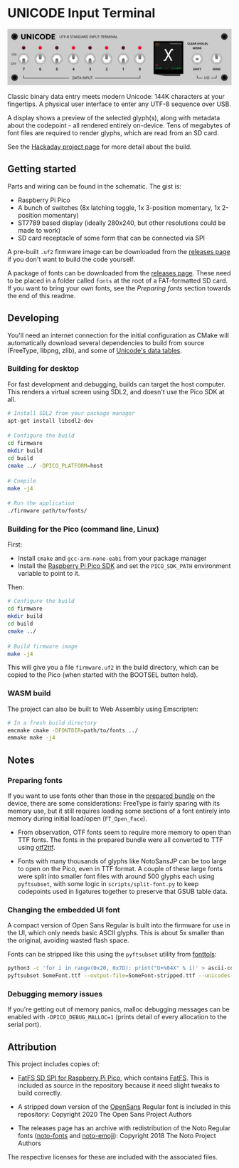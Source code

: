 # UNICODE Input Terminal

![Front panel illustration](drawings/front-panel-design-rendered.png)

Classic binary data entry meets modern Unicode: 144K characters at your
fingertips. A physical user interface to enter any UTF-8 sequence over USB.

A display shows a preview of the selected glyph(s), along with metadata about
the codepoint - all rendered entirely on-device. Tens of megabytes of font
files are required to render glyphs, which are read from an SD card.

See the [Hackaday project page](https://hackaday.io/project/192644-unicode-binary-input-terminal) for more detail about the build.


## Getting started

Parts and wiring can be found in the schematic. The gist is:

 - Raspberry Pi Pico
 - A bunch of switches (8x latching toggle, 1x 3-position momentary, 1x 2-position momentary)
 - ST7789 based display (ideally 280x240, but other resolutions could be made to work)
 - SD card receptacle of some form that can be connected via SPI

A pre-built `.uf2` firmware image can be downloaded from the [releases page]()
if you don't want to build the code yourself.

A package of fonts can be downloaded from the [releases page](). These need to
be placed in a folder called `fonts` at the root of a FAT-formatted SD card. If
you want to bring your own fonts, see the *Preparing fonts* section towards the
end of this readme.


## Developing

You'll need an internet connection for the initial configuration as CMake will
automatically download several dependencies to build from source (FreeType,
libpng, zlib), and some of [Unicode's data tables](https://unicode.org/Public/UNIDATA/).

### Building for desktop

For fast development and debugging, builds can target the host computer. This
renders a virtual screen using SDL2, and doesn't use the Pico SDK at all.

```sh
# Install SDL2 from your package manager
apt-get install libsdl2-dev

# Configure the build
cd firmware
mkdir build
cd build
cmake ../ -DPICO_PLATFORM=host

# Compile
make -j4

# Run the application
./firmware path/to/fonts/
```

### Building for the Pico (command line, Linux)

First:

 - Install `cmake` and `gcc-arm-none-eabi` from your package manager
 - Install the [Raspberry Pi Pico SDK](https://github.com/raspberrypi/pico-sdk)
   and set the `PICO_SDK_PATH` environment variable to point to it.

Then:

```sh
# Configure the build
cd firmware
mkdir build
cd build
cmake ../

# Build firmware image
make -j4
```

This will give you a file `firmware.uf2` in the build directory, which can be
copied to the Pico (when started with the BOOTSEL button held).
 

### WASM build

The project can also be built to Web Assembly using Emscripten:

```sh
# In a fresh build directory
emcmake cmake -DFONTDIR=path/to/fonts ../
emmake make -j4
```

## Notes

### Preparing fonts

If you want to use fonts other than those in the [prepared bundle](https://github.com/stecman/unicode-input-panel/releases/tag/1.0)
on the device, there are some considerations: FreeType is fairly sparing with
its memory use, but it still requires loading some sections of a font entirely
into memory during initial load/open (`FT_Open_Face`).

- From observation, OTF fonts seem to require more memory to open than TTF fonts.
  The fonts in the prepared bundle were all converted to TTF using [otf2ttf](https://github.com/awesometoolbox/otf2ttf).

- Fonts with many thousands of glyphs like NotoSansJP can be too large to open
  on the Pico, even in TTF format. A couple of these large fonts were split
  into smaller font files with around 500 glyphs each using `pyftsubset`, with
  some logic in `scripts/split-font.py` to keep codepoints used in ligatures
  together to preserve that GSUB table data.

### Changing the embedded UI font

A compact version of Open Sans Regular is built into the firmware for use in the UI,
which only needs basic ASCII glyphs. This is about 5x smaller than the original,
avoiding wasted flash space.

Fonts can be stripped like this using the `pyftsubset` utility from [fonttols](https://github.com/fonttools/fonttools):

```sh
python3 -c 'for i in range(0x20, 0x7D): print("U+%04X" % i)' > ascii-codepoints.txt
pyftsubset SomeFont.ttf --output-file=SomeFont-stripped.ttf --unicodes-file=ascii-codepoints.txt
```

### Debugging memory issues

If you're getting out of memory panics, malloc debugging messages can be
enabled with `-DPICO_DEBUG_MALLOC=1` (prints detail of every allocation to
the serial port).


## Attribution

This project includes copies of:

 - [FatFS SD SPI for Raspberry Pi Pico](https://github.com/carlk3/no-OS-FatFS-SD-SPI-RPi-Pico),
   which contains [FatFS](http://elm-chan.org/fsw/ff/00index_e.html). This is included as
   source in the repository because it need slight tweaks to build correctly.

 - A stripped down version of the [OpenSans](https://github.com/googlefonts/opensans)
   Regular font is included in this repository: Copyright 2020 The Open Sans Project Authors

 - The releases page has an archive with redistribution of the Noto Regular fonts
   ([noto-fonts](https://github.com/googlefonts/noto-fonts/) and
   [noto-emoji](https://github.com/googlefonts/noto-emoji)): Copyright 2018 The Noto Project Authors

The respective licenses for these are included with the associated files.
